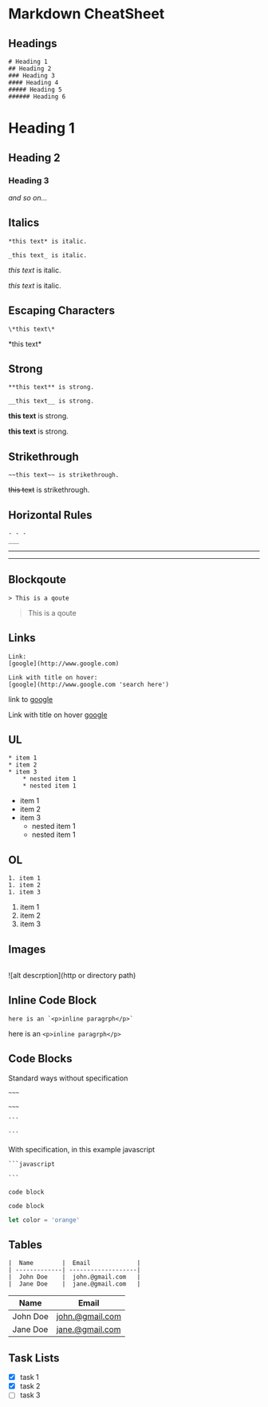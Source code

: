 # Markdown CheatSheet
<!-- Headings -->
## Headings
```
# Heading 1
## Heading 2
### Heading 3
#### Heading 4
##### Heading 5
###### Heading 6
``` 
# Heading 1
## Heading 2
### Heading 3
*and so on...*

<!-- Italics -->
## Italics
```
*this text* is italic.

_this text_ is italic.
```
*this text* is italic.

_this text_ is italic.


<!-- Espace characters -->
## Escaping Characters
```
\*this text\*
```
\*this text\*


<!-- Strong -->
## Strong
```
**this text** is strong.

__this text__ is strong.
```
**this text** is strong.

__this text__ is strong.


<!-- Striketrough -->
## Strikethrough
```
~~this text~~ is strikethrough.
```
~~this text~~ is strikethrough.


<!-- Horizontal Rules -->
## Horizontal Rules
```
- - -
___
```
- - -
___


<!-- Blockquote -->
## Blockqoute
```
> This is a qoute
```
> This is a qoute


<!-- Links -->
## Links
```
Link:
[google](http://www.google.com)

Link with title on hover:
[google](http://www.google.com 'search here')
```
link to [google](http://www.google.com)

Link with title on hover [google](http://www.google.com 'search here')


<!-- UL -->
## UL
```
* item 1
* item 2
* item 3
	* nested item 1
	* nested item 1
```
* item 1
* item 2
* item 3
	* nested item 1
	* nested item 1


<!-- OL -->
## OL
```
1. item 1
1. item 2
1. item 3
```
1. item 1
1. item 2
1. item 3


<!-- Images -->
## Images
```
```
![alt descrption](http or directory path)


<!-- Inline code block -->
## Inline Code Block
```
here is an `<p>inline paragrph</p>`
```
here is an `<p>inline paragrph</p>`


<!-- Code Blocks -->
## Code Blocks
Standard ways without specification

<code>~~~</code> 

<code>~~~</code>

<code>```</code> 

<code>```</code>

With specification, in this example javascript

<code>```javascript</code> 

<code>```</code>

~~~
code block
~~~

```
code block
```

```javascript
let color = 'orange'
```


<!-- Tables -->
## Tables
```
|  Name        |  Email             |
| -------------| -------------------|
|  John Doe    |  john.@gmail.com   |
|  Jane Doe    |  jane.@gmail.com   |
```
|  Name        |  Email             |
| -------------| -------------------|
|  John Doe    |  john.@gmail.com   |
|  Jane Doe    |  jane.@gmail.com   |



<!-- Task lists -->
## Task Lists 
* [x] task 1
* [x] task 2
* [ ] task 3